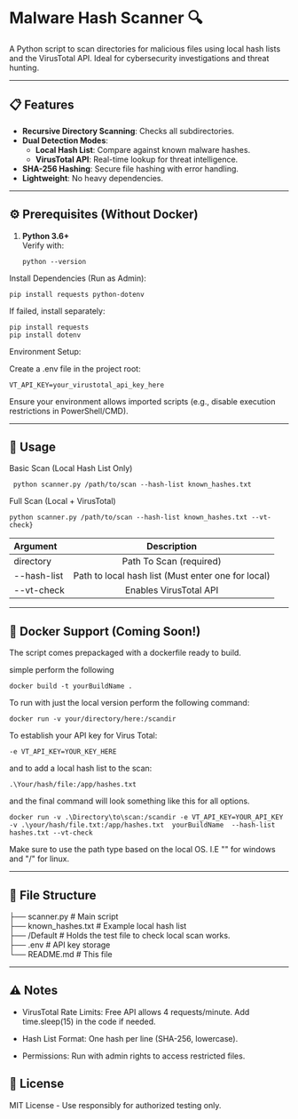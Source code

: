 # Malware Hash Scanner 🔍

A Python script to scan directories for malicious files using local hash lists and the VirusTotal API. Ideal for cybersecurity investigations and threat hunting.

---

## 📋 Features
- **Recursive Directory Scanning**: Checks all subdirectories.
- **Dual Detection Modes**:
  - **Local Hash List**: Compare against known malware hashes.
  - **VirusTotal API**: Real-time lookup for threat intelligence.
- **SHA-256 Hashing**: Secure file hashing with error handling.
- **Lightweight**: No heavy dependencies.

---

## ⚙️ Prerequisites (Without Docker)
1. **Python 3.6+**  
   Verify with:  
   ```
   python --version
  Install Dependencies (Run as Admin):

    pip install requests python-dotenv

  If failed, install separately:
    
    

    pip install requests
    pip install dotenv

  Environment Setup:

  Create a .env file in the project root:
        
   

    VT_API_KEY=your_virustotal_api_key_here

  Ensure your environment allows imported scripts (e.g., disable execution restrictions in PowerShell/CMD).

  ---

## 🚀 Usage
Basic Scan (Local Hash List Only)

```
 python scanner.py /path/to/scan --hash-list known_hashes.txt
```

Full Scan (Local + VirusTotal)

```
python scanner.py /path/to/scan --hash-list known_hashes.txt --vt-check}
```

| Argument      | Description 
| :---        |    :----:   
| directory      | Path To Scan (required)      
| --hash-list    | Path to local hash list (Must enter one for local)
| --vt-check     | Enables VirusTotal API


---

## 🐋 Docker Support (Coming Soon!)

The script comes prepackaged with a dockerfile ready to build.

simple perform the following 

```
docker build -t yourBuildName .
```

To run with just the local version perform the following command:

```
docker run -v your/directory/here:/scandir 
```

To establish your API key for Virus Total:

```
-e VT_API_KEY=YOUR_KEY_HERE
```

and to add a local hash list to the scan:

```
.\Your/hash/file:/app/hashes.txt
```

and the final command will look something like this for all options.

```
docker run -v .\Directory\to\scan:/scandir -e VT_API_KEY=YOUR_API_KEY -v .\your/hash/file.txt:/app/hashes.txt  yourBuildName  --hash-list hashes.txt --vt-check

```

Make sure to use the path type based on the local OS. I.E "\" for windows and "/" for linux. 


---

## 📂 File Structure


├── scanner.py             # Main script  
├── known_hashes.txt       # Example local hash list  
├── /Default               # Holds the test file to check local scan works.  
├── .env                   # API key storage  
└── README.md              # This file  

---

## ⚠️ Notes

  * VirusTotal Rate Limits: Free API allows 4 requests/minute. Add time.sleep(15) in the code if needed.

  * Hash List Format: One hash per line (SHA-256, lowercase).

  * Permissions: Run with admin rights to access restricted files.


## 📜 License

MIT License - Use responsibly for authorized testing only.
